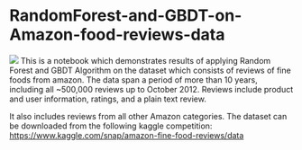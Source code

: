 # RandomForest-and-GBDT-on-Amazon-food-reviews-data

<img src=https://miro.medium.com/max/1306/0*f_qQPFpdofWGLQqc.png>
This is a notebook which demonstrates results of applying Random Forest and GBDT Algorithm on the dataset which consists of reviews of fine foods from amazon. The data span a period of more than 10 years, including all ~500,000 reviews up to October 2012. Reviews include product and user information, ratings, and a plain text review.

It also includes reviews from all other Amazon categories. The dataset can be downloaded from the following kaggle competition: https://www.kaggle.com/snap/amazon-fine-food-reviews/data
